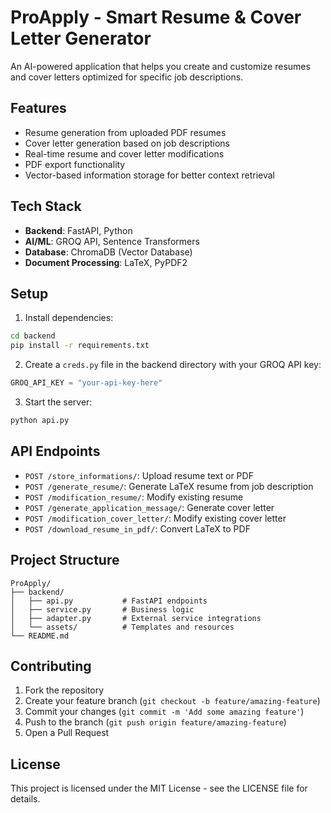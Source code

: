 # ProApply - Smart Resume & Cover Letter Generator

An AI-powered application that helps you create and customize resumes and cover letters optimized for specific job descriptions.

## Features

- Resume generation from uploaded PDF resumes
- Cover letter generation based on job descriptions
- Real-time resume and cover letter modifications
- PDF export functionality
- Vector-based information storage for better context retrieval

## Tech Stack

- **Backend**: FastAPI, Python
- **AI/ML**: GROQ API, Sentence Transformers
- **Database**: ChromaDB (Vector Database)
- **Document Processing**: LaTeX, PyPDF2

## Setup

1. Install dependencies:
```bash
cd backend
pip install -r requirements.txt
```

2. Create a `creds.py` file in the backend directory with your GROQ API key:
```python
GROQ_API_KEY = "your-api-key-here"
```

3. Start the server:
```bash
python api.py
```

## API Endpoints

- `POST /store_informations/`: Upload resume text or PDF
- `POST /generate_resume/`: Generate LaTeX resume from job description
- `POST /modification_resume/`: Modify existing resume
- `POST /generate_application_message/`: Generate cover letter
- `POST /modification_cover_letter/`: Modify existing cover letter
- `POST /download_resume_in_pdf/`: Convert LaTeX to PDF

## Project Structure

```
ProApply/
├── backend/
│   ├── api.py           # FastAPI endpoints
│   ├── service.py       # Business logic
│   ├── adapter.py       # External service integrations
│   └── assets/          # Templates and resources
└── README.md
```

## Contributing

1. Fork the repository
2. Create your feature branch (`git checkout -b feature/amazing-feature`)
3. Commit your changes (`git commit -m 'Add some amazing feature'`)
4. Push to the branch (`git push origin feature/amazing-feature`)
5. Open a Pull Request

## License

This project is licensed under the MIT License - see the LICENSE file for details.
